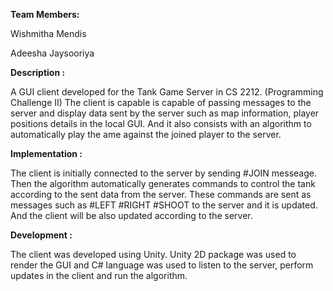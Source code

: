 **Team Members:**

Wishmitha Mendis

Adeesha Jaysooriya

**Description :**

A GUI client developed for the Tank Game Server in CS 2212. (Programming Challenge II) The client is capable is capable of passing messages to the server and display data sent by the server such as map information, player positions details in the local GUI. And it also consists with an algorithm to automatically play the ame against the joined player to the server.

**Implementation :**

The client is initially connected to the server by sending #JOIN messeage. Then the algorithm automatically generates commands to control the tank according to the sent data from the server. These commands are sent as messages such as #LEFT #RIGHT #SHOOT to the server and it is updated. And the client will be also updated according to the server.

**Development :**

The client was developed using Unity. Unity 2D package was used to render the GUI and C# language was used to listen to the server, perform updates in the client and run the algorithm.
